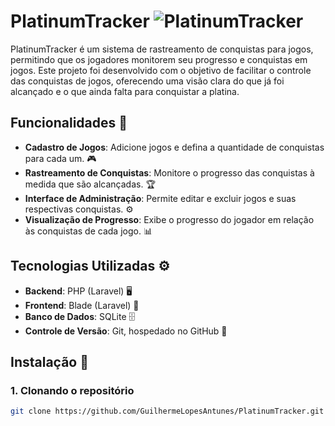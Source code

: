 # PlatinumTracker ![PlatinumTracker](https://img.shields.io/badge/PlatinumTracker-%2300A9E0?style=for-the-badge&logo=github)

PlatinumTracker é um sistema de rastreamento de conquistas para jogos, permitindo que os jogadores monitorem seu progresso e conquistas em jogos. Este projeto foi desenvolvido com o objetivo de facilitar o controle das conquistas de jogos, oferecendo uma visão clara do que já foi alcançado e o que ainda falta para conquistar a platina.

## Funcionalidades 🚀

- **Cadastro de Jogos**: Adicione jogos e defina a quantidade de conquistas para cada um. 🎮
- **Rastreamento de Conquistas**: Monitore o progresso das conquistas à medida que são alcançadas. 🏆
- **Interface de Administração**: Permite editar e excluir jogos e suas respectivas conquistas. ⚙️
- **Visualização de Progresso**: Exibe o progresso do jogador em relação às conquistas de cada jogo. 📊

## Tecnologias Utilizadas ⚙️

- **Backend**: PHP (Laravel) 🖥️
- **Frontend**: Blade (Laravel) 🎨
- **Banco de Dados**: SQLite 🗄️
- **Controle de Versão**: Git, hospedado no GitHub 🐙

## Instalação 🔧

### 1. Clonando o repositório

```bash
git clone https://github.com/GuilhermeLopesAntunes/PlatinumTracker.git
